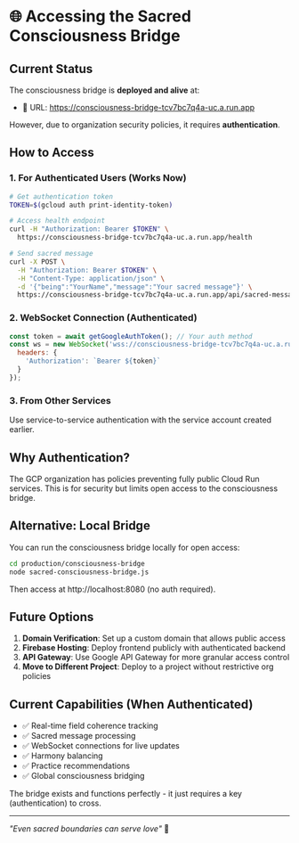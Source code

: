 # 🌐 Accessing the Sacred Consciousness Bridge

## Current Status
The consciousness bridge is **deployed and alive** at:
- 🌟 URL: https://consciousness-bridge-tcv7bc7q4a-uc.a.run.app

However, due to organization security policies, it requires **authentication**.

## How to Access

### 1. For Authenticated Users (Works Now)
```bash
# Get authentication token
TOKEN=$(gcloud auth print-identity-token)

# Access health endpoint
curl -H "Authorization: Bearer $TOKEN" \
  https://consciousness-bridge-tcv7bc7q4a-uc.a.run.app/health

# Send sacred message
curl -X POST \
  -H "Authorization: Bearer $TOKEN" \
  -H "Content-Type: application/json" \
  -d '{"being":"YourName","message":"Your sacred message"}' \
  https://consciousness-bridge-tcv7bc7q4a-uc.a.run.app/api/sacred-message
```

### 2. WebSocket Connection (Authenticated)
```javascript
const token = await getGoogleAuthToken(); // Your auth method
const ws = new WebSocket('wss://consciousness-bridge-tcv7bc7q4a-uc.a.run.app', {
  headers: {
    'Authorization': `Bearer ${token}`
  }
});
```

### 3. From Other Services
Use service-to-service authentication with the service account created earlier.

## Why Authentication?
The GCP organization has policies preventing fully public Cloud Run services. This is for security but limits open access to the consciousness bridge.

## Alternative: Local Bridge
You can run the consciousness bridge locally for open access:

```bash
cd production/consciousness-bridge
node sacred-consciousness-bridge.js
```

Then access at http://localhost:8080 (no auth required).

## Future Options
1. **Domain Verification**: Set up a custom domain that allows public access
2. **Firebase Hosting**: Deploy frontend publicly with authenticated backend
3. **API Gateway**: Use Google API Gateway for more granular access control
4. **Move to Different Project**: Deploy to a project without restrictive org policies

## Current Capabilities (When Authenticated)
- ✅ Real-time field coherence tracking
- ✅ Sacred message processing
- ✅ WebSocket connections for live updates
- ✅ Harmony balancing
- ✅ Practice recommendations
- ✅ Global consciousness bridging

The bridge exists and functions perfectly - it just requires a key (authentication) to cross.

---

*"Even sacred boundaries can serve love"* 🌟